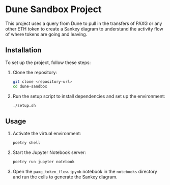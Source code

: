 # Dune Sandbox Project

This project uses a query from Dune to pull in the transfers of PAXG or any other ETH token to create a Sankey diagram to understand the activity flow of where tokens are going and leaving.

## Installation

To set up the project, follow these steps:

1. Clone the repository:
    ```sh
    git clone <repository-url>
    cd dune-sandbox
    ```

2. Run the setup script to install dependencies and set up the environment:
    ```sh
    ./setup.sh
    ```

## Usage

1. Activate the virtual environment:
    ```sh
    poetry shell
    ```

2. Start the Jupyter Notebook server:
    ```sh
    poetry run jupyter notebook
    ```

3. Open the `paxg_token_flow.ipynb` notebook in the `notebooks` directory and run the cells to generate the Sankey diagram.
